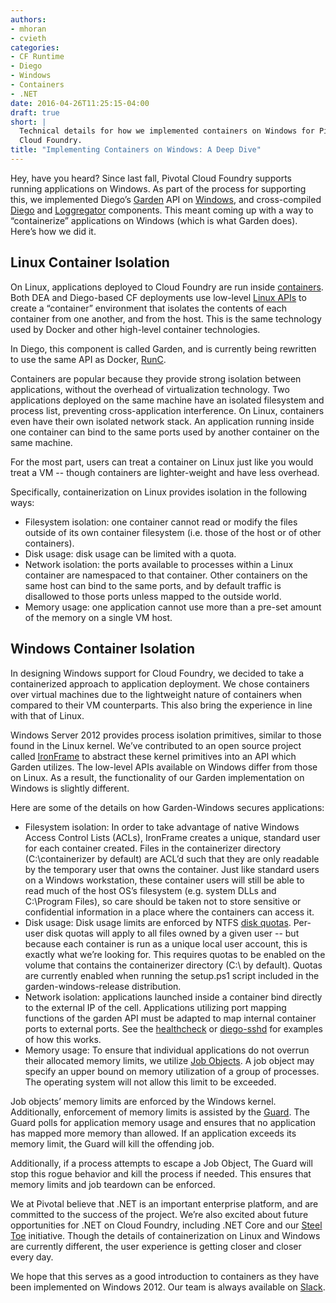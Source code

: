 ```yaml
---
authors:
- mhoran
- cvieth
categories:
- CF Runtime
- Diego
- Windows
- Containers
- .NET
date: 2016-04-26T11:25:15-04:00
draft: true
short: |
  Technical details for how we implemented containers on Windows for Pivotal
  Cloud Foundry.
title: "Implementing Containers on Windows: A Deep Dive"
---
```


Hey, have you heard? Since last fall, Pivotal Cloud Foundry supports running
applications on Windows. As part of the process for supporting this, we
implemented Diego’s [Garden](https://github.com/cloudfoundry-incubator/garden)
API on [Windows](https://github.com/cloudfoundry/garden-windows), and
cross-compiled [Diego](https://github.com/cloudfoundry-incubator/diego-release)
and [Loggregator](https://github.com/cloudfoundry/loggregator) components. This
meant coming up with a way to “containerize” applications on Windows (which is
what Garden does). Here’s how we did it.

Linux Container Isolation
-------------------------
On Linux, applications deployed to Cloud Foundry are run inside
[containers](https://en.wikipedia.org/wiki/Operating-system-level_virtualization).
Both DEA and Diego-based CF deployments use low-level [Linux
APIs](https://en.wikipedia.org/wiki/Cgroups) to create a “container” environment
that isolates the contents of each container from one another, and from the
host. This is the same technology used by Docker and other high-level container
technologies.

In Diego, this component is called Garden, and is currently being rewritten to
use the same API as Docker, [RunC](https://github.com/opencontainers/runc).

Containers are popular because they provide strong isolation between
applications, without the overhead of virtualization technology. Two
applications deployed on the same machine have an isolated filesystem and
process list, preventing cross-application interference. On Linux, containers
even have their own isolated network stack. An application running inside one
container can bind to the same ports used by another container on the same
machine.

For the most part, users can treat a container on Linux just like you would
treat a VM -- though containers are lighter-weight and have less overhead.

Specifically, containerization on Linux provides isolation in the following ways:
* Filesystem isolation: one container cannot read or modify the files outside of
  its own container filesystem (i.e. those of the host or of other containers).
* Disk usage: disk usage can be limited with a quota.
* Network isolation: the ports available to processes within a Linux container
  are namespaced to that container. Other containers on the same host can bind
  to the same ports, and by default traffic is disallowed to those ports unless
  mapped to the outside world.
* Memory usage: one application cannot use more than a pre-set amount of the
  memory on a single VM host.

Windows Container Isolation
---------------------------

In designing Windows support for Cloud Foundry, we decided to take a
containerized approach to application deployment. We chose containers over
virtual machines due to the lightweight nature of containers when compared to
their VM counterparts. This also bring the experience in line with that of
Linux.

Windows Server 2012 provides process isolation primitives, similar to those
found in the Linux kernel. We’ve contributed to an open source project called
[IronFrame](https://github.com/cloudfoundry/IronFrame) to abstract these kernel
primitives into an API which Garden utilizes. The low-level APIs available on
Windows differ from those on Linux. As a result, the functionality of our Garden
implementation on Windows is slightly different.

Here are some of the details on how Garden-Windows secures applications:
* Filesystem isolation: In order to take advantage of native Windows Access
  Control Lists (ACLs), IronFrame creates a unique, standard user for each
  container created. Files in the containerizer directory (C:\containerizer by
  default) are ACL’d such that they are only readable by the temporary user that
  owns the container. Just like standard users on a Windows workstation, these
  container users will still be able to read much of the host OS’s filesystem
  (e.g. system DLLs and C:\Program Files\), so care should be taken not to store
  sensitive or confidential information in a place where the containers can
  access it.
* Disk usage: Disk usage limits are enforced by NTFS [disk
  quotas](https://technet.microsoft.com/en-us/library/cc938945.aspx#XSLTsection128121120120).
  Per-user disk quotas will apply to all files owned by a given user -- but
  because each container is run as a unique local user account, this is exactly
  what we’re looking for. This requires quotas to be enabled on the volume that
  contains the containerizer directory (C:\ by default). Quotas are currently
  enabled when running the setup.ps1 script included in the
  garden-windows-release distribution.
* Network isolation: applications launched inside a container bind directly to
  the external IP of the cell. Applications utilizing port mapping functions of
  the garden API must be adapted to map internal container ports to external
  ports.  See the
  [healthcheck](https://github.com/cloudfoundry/windows_app_lifecycle/blob/d627fe93d8c4ffb64e85e9a53939e60c32260b67/Healthcheck/Program.cs#L15-L20)
  or
  [diego-sshd](https://github.com/cloudfoundry-incubator/diego-ssh/blob/master/cmd/sshd/main_windows.go#L28-L35)
  for examples of how this works.
* Memory usage: To ensure that individual applications do not overrun their
  allocated memory limits, we utilize [Job
  Objects](https://msdn.microsoft.com/en-us/library/windows/desktop/ms684161(v=vs.85).aspx).
  A job object may specify an upper bound on memory utilization of a group of
  processes. The operating system will not allow this limit to be exceeded.

Job objects’ memory limits are enforced by the Windows kernel. Additionally,
enforcement of memory limits is assisted by the
[Guard](https://github.com/cloudfoundry/IronFrame/blob/918b7fa248830b57288b91740e67f6a2532a2085/Guard/Guard.cpp).
The Guard polls for application memory usage and ensures that no application has
mapped more memory than allowed. If an application exceeds its memory limit, the
Guard will kill the offending job.

Additionally, if a process attempts to escape a Job Object, The Guard will stop
this rogue behavior and kill the process if needed. This ensures that memory
limits and job teardown can be enforced.

We at Pivotal believe that .NET is an important enterprise platform, and are
committed to the success of the project. We’re also excited about future
opportunities for .NET on Cloud Foundry, including .NET Core and our [Steel
Toe](http://steeltoe.io/) initiative. Though the details of containerization on
Linux and Windows are currently different, the user experience is getting closer
and closer every day.

We hope that this serves as a good introduction to containers as they have been
implemented on Windows 2012. Our team is always available on
[Slack](https://cloudfoundry.slack.com/messages/greenhouse/).
